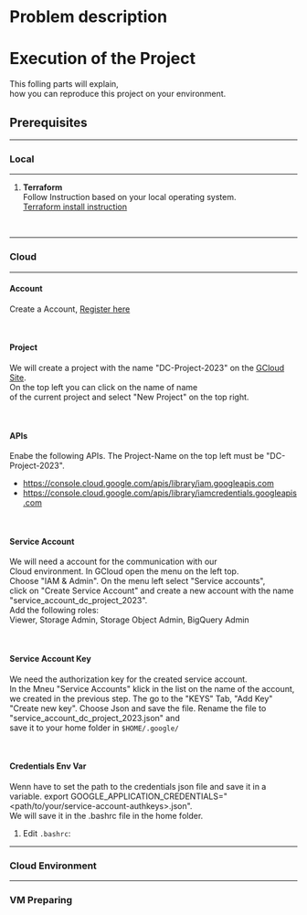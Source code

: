 



# Problem description


# Execution of the Project

This folling parts will explain,   
how you can reproduce this project on your environment.  


## Prerequisites
---
### Local
---
1. **Terraform**  
Follow Instruction based on your local operating system.  
[Terraform install instruction](https://developer.hashicorp.com/terraform/downloads)  

<br>

---
### Cloud
---
 

#### Account  
   Create a Account, [Register here]( https://console.cloud.google.com/)

<br>

#### Project  
   We will create a project with the name "DC-Project-2023" on the [GCloud Site](https://console.cloud.google.com/).  
   On the top left you can click on the name of name  
   of the current project and select "New Project" on the top right.

<br>

#### APIs  
Enabe the following APIs. The Project-Name on the top left must be "DC-Project-2023".   
* https://console.cloud.google.com/apis/library/iam.googleapis.com
* https://console.cloud.google.com/apis/library/iamcredentials.googleapis.com

<br>

#### Service Account
We will need a account for the communication with our  
Cloud environment. In GCloud open the menu on the left top.  
Choose "IAM & Admin". On the menu left select "Service accounts",  
click on "Create Service Account" and create a new account 
with the name "service_account_dc_project_2023".  
Add the following roles:  
Viewer, Storage Admin, Storage Object Admin,  BigQuery Admin

<br>

#### Service Account Key
We need the authorization key for the created service account.  
In the Mneu "Service Accounts" klick in the list on the name of the account,  
we created in the previous step. The go to the "KEYS" Tab, "Add Key"  
"Create new key". Choose Json and save the file.
Rename the file to "service_account_dc_project_2023.json" and  
save it to your home folder in  `$HOME/.google/`

<br>

#### Credentials Env Var  
Wenn have to set the path to the credentials json file and save it in a variable. 
export GOOGLE_APPLICATION_CREDENTIALS="<path/to/your/service-account-authkeys>.json".  
We will save it in the .bashrc file in the home folder.
1. Edit `.bashrc`:
    
---
### Cloud Environment
---
### VM Preparing

